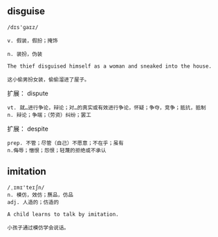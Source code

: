 ## disguise
```
/dɪs'ɡaɪz/

v. 假装，假扮；掩饰

n. 装扮，伪装

The thief disguised himself as a woman and sneaked into the house.

这小偷男扮女装，偷偷溜进了屋子。
```

扩展： dispute
```
vt. 就…进行争论，辩论；对…的真实或有效进行争论，怀疑；争夺，竞争；抵抗，抵制
n. 辩论；争端；（劳资）纠纷；罢工
```

扩展： despite
```
prep. 不管；尽管（自己）不愿意；不在乎；虽有
n.侮辱；憎恨；怨恨；轻蔑的拒绝或不承认
```


## imitation
```
/ˌɪmɪ'teɪʃn/
n. 模仿，效仿；赝品，仿品
adj. 人造的；仿造的

A child learns to talk by imitation.

小孩子通过模仿学会说话。
```